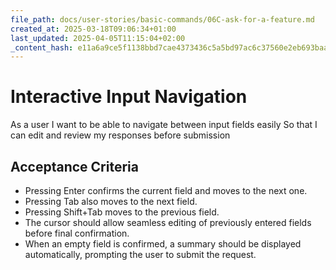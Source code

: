 ```yaml
---
file_path: docs/user-stories/basic-commands/06C-ask-for-a-feature.md
created_at: 2025-03-18T09:06:34+01:00
last_updated: 2025-04-05T11:15:04+02:00
_content_hash: e11a6a9ce5f1138bbd7cae4373436c5a5bd97ac6c37560e2eb693baa55c3dd93
---
```


# Interactive Input Navigation
As a user
I want to be able to navigate between input fields easily
So that I can edit and review my responses before submission

## Acceptance Criteria
- Pressing Enter confirms the current field and moves to the next one.
- Pressing Tab also moves to the next field.
- Pressing Shift+Tab moves to the previous field.
- The cursor should allow seamless editing of previously entered fields before final confirmation.
- When an empty field is confirmed, a summary should be displayed automatically, prompting the user to submit the request.